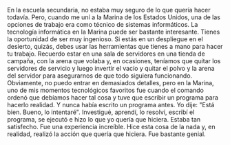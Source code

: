 En la escuela secundaria, no estaba muy seguro de lo que quería hacer todavía. Pero, cuando me uní a la Marina de los Estados Unidos, una de las opciones de trabajo era como técnico de sistemas informáticos. La tecnología informática en la Marina puede ser bastante interesante. Tienes la oportunidad de ser muy ingenioso. Si estás en un despliegue en el desierto, quizás, debes usar las herramientas que tienes a mano para hacer tu trabajo. Recuerdo estar en una sala de servidores en una tienda de campaña, con la arena que volaba y, en ocasiones, teníamos que quitar los servidores de servicio y luego invertir el vacío y quitar el polvo y la arena del servidor para asegurarnos de que todo siguiera funcionando. Obviamente, no puedo entrar en demasiados detalles, pero en la Marina, uno de mis momentos tecnológicos favoritos fue cuando el comando ordenó que debíamos hacer tal cosa y tuve que escribir un programa para hacerlo realidad. Y nunca había escrito un programa antes. Yo dije: "Está bien. Bueno, lo intentaré". Investigué, aprendí, lo resolví, escribí el programa, se ejecutó e hizo lo que yo quería que hiciera. Estaba tan satisfecho. Fue una experiencia increíble. Hice esta cosa de la nada y, en realidad, realizó la acción que quería que hiciera. Fue bastante genial.
